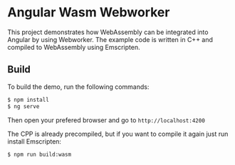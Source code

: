 # Angular Wasm Webworker

This project demonstrates how WebAssembly can be integrated into Angular by using Webworker. The example code is written in C++ and compiled to WebAssembly using Emscripten.

## Build

To build the demo, run the following commands:
```bash
$ npm install
$ ng serve
```

Then open your prefered browser and go to `http://localhost:4200` 

The CPP is already precompiled, but if you want to compile it again just run install Emscripten:
```bash
$ npm run build:wasm
```

